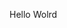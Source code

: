 Hello Wolrd



























































































































































































































































































































































































































































































































































































































































































































































































































































































































































































































































































































































































































































































































































































































































































































































































































































































































































































































































































































































































































































































































































































































































































































































































































































































































































































































































































































































































































































































































































































































































































































































































































































































































































































































































































































































































































































































































































































































































































































































































































































































































































































































































































































































































































































































































































